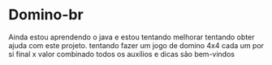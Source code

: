# Domino-br
Ainda estou aprendendo o java e estou tentando melhorar
tentando obter ajuda com este projeto.
tentando fazer um jogo de domino 4x4
cada um por si
final x valor combinado
todos os auxílios e dicas são bem-vindos
